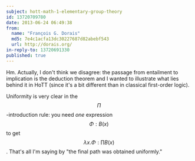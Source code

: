 ```yaml
---
subject: hott-math-1-elementary-group-theory
id: 13720709780
date: 2013-06-24 06:49:38
from:
  name: "François G. Dorais"
  md5: 7e4c1acfa13dc30227687d82abebf543
  url: http://dorais.org/
in-reply-to: 13720691330
published: true
---
```

Hm. Actually, I don't think we disagree: the passage from entailment to implication is the deduction theorem and I wanted to illustrate what lies behind it in HoTT (since it's a bit different than in classical first-order logic). 

Uniformity is very clear in the $$\Pi$$-introduction rule: you need _one_ expression $$\Phi:B(x)$$ to get $$\lambda x.\Phi:\prod B(x)$$. That's all I'm saying by "the final path was obtained uniformly."
